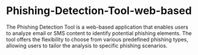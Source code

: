 # Phishing-Detection-Tool-web-based
The Phishing Detection Tool is a web-based application that enables users to analyze email or SMS content to identify potential phishing elements. The tool offers the flexibility to choose from various predefined phishing types, allowing users to tailor the analysis to specific phishing scenarios.
